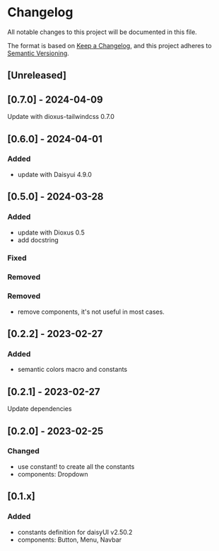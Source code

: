 # Changelog

All notable changes to this project will be documented in this file.

The format is based on [Keep a Changelog](https://keepachangelog.com/en/1.0.0/),
and this project adheres to [Semantic Versioning](https://semver.org/spec/v2.0.0.html).

## [Unreleased]

## [0.7.0] - 2024-04-09

Update with dioxus-tailwindcss 0.7.0

## [0.6.0] - 2024-04-01

### Added

- update with Daisyui 4.9.0

## [0.5.0] - 2024-03-28

### Added

- update with Dioxus 0.5
- add docstring

### Fixed

### Removed

### Removed

- remove components, it's not useful in most cases.

## [0.2.2] - 2023-02-27

### Added

- semantic colors macro and constants

## [0.2.1] - 2023-02-27

Update dependencies

## [0.2.0] - 2023-02-25

### Changed

- use constant! to create all the constants
- components: Dropdown

## [0.1.x]

### Added

- constants definition for daisyUI v2.50.2
- components: Button, Menu, Navbar